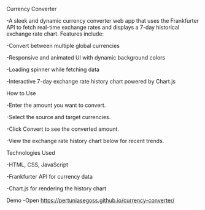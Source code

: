 Currency Converter

-A sleek and dynamic currency converter web app that uses the Frankfurter API to fetch real-time exchange rates and displays a 7-day historical exchange rate chart. Features include:

-Convert between multiple global currencies

-Responsive and animated UI with dynamic background colors

-Loading spinner while fetching data

-Interactive 7-day exchange rate history chart powered by Chart.js

How to Use

-Enter the amount you want to convert.

-Select the source and target currencies.

-Click Convert to see the converted amount.

-View the exchange rate history chart below for recent trends.


Technologies Used

-HTML, CSS, JavaScript

-Frankfurter API for currency data

-Chart.js for rendering the history chart

Demo
-Open https://pertuniasegoss.github.io/currency-converter/
